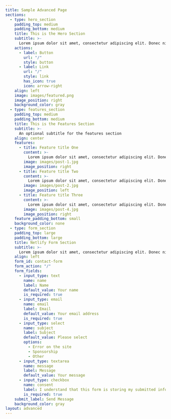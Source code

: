 ```yaml
---
title: Sample Advanced Page
sections:
  - type: hero_section
    padding_top: medium
    padding_bottom: medium
    title: This is the Hero Section
    subtitle: >-
      Lorem ipsum dolor sit amet, consectetur adipiscing elit. Donec nisl ligula, cursus id molestie vel.
    actions:
      - label: Button
        url: "/"
        style: button
      - label: Link
        url: "/"
        style: link
        has_icon: true
        icon: arrow-right
    align: left
    image: images/featured.png
    image_position: right
    background_color: gray
  - type: features_section
    padding_top: medium
    padding_bottom: medium
    title: This is the Features Section
    subtitle: >-
      An optional subtitle for the features section
    align: center
    features:
      - title: Feature title One
        content: >-
          Lorem ipsum dolor sit amet, consectetur adipiscing elit. Donec nisl ligula, cursus id molestie vel, maximus aliquet risus. Vivamus in nibh fringilla, fringilla.
        image: images/post-1.jpg
        image_position: right
      - title: Feature title Two
        content: >-
          Lorem ipsum dolor sit amet, consectetur adipiscing elit. Donec nisl ligula, cursus id molestie vel, maximus aliquet risus. Vivamus in nibh fringilla, fringilla.
        image: images/post-2.jpg
        image_position: left
      - title: Feature title Three
        content: >-
          Lorem ipsum dolor sit amet, consectetur adipiscing elit. Donec nisl ligula, cursus id molestie vel, maximus aliquet risus. Vivamus in nibh fringilla, fringilla.
        image: images/post-4.jpg
        image_position: right
    feature_padding_bottom: small
    background_color: none
  - type: form_section
    padding_top: large
    padding_bottom: large
    title: Netlify Form Section
    subtitle: >-
      Lorem ipsum dolor sit amet, consectetur adipiscing elit. Donec nisl ligula, cursus id molestie vel.
    align: left
    form_id: contact-form
    form_action: "/"
    form_fields:
      - input_type: text
        name: name
        label: Name
        default_value: Your name
        is_required: true
      - input_type: email
        name: email
        label: Email
        default_value: Your email address
        is_required: true
      - input_type: select
        name: subject
        label: Subject
        default_value: Please select
        options:
          - Error on the site
          - Sponsorship
          - Other
      - input_type: textarea
        name: message
        label: Message
        default_value: Your message
      - input_type: checkbox
        name: consent
        label: I understand that this form is storing my submitted information so I can be contacted.
        is_required: true
    submit_label: Send Message
    background_color: gray
layout: advanced
---
```

